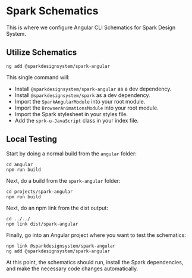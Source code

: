 # Spark Schematics

This is where we configure Angular CLI Schematics for Spark Design System.

## Utilize Schematics

```shell
ng add @sparkdesignsystem/spark-angular
```

This single command will:

- Install `@sparkdesignsystem/spark-angular` as a dev dependency.
- Install `@sparkdesignsystem/spark` as a dev dependency.
- Import the `SparkAngularModule` into your root module.
- Import the `BrowserAnimationsModule` into your root module.
- Import the Spark stylesheet in your styles file.
- Add the `sprk-u-JavaScript` class in your index file.

## Local Testing

Start by doing a normal build from the `angular` folder:

```shell
cd angular
npm run build
```

Next, do a build from the `spark-angular` folder:

```shell
cd projects/spark-angular
npm run build
```

Next, do an npm link from the dist output:

```shell
cd ../../
npm link dist/spark-angular
```

Finally, go into an Angular project where you want to test the schematics:

```shell
npm link @sparkdesignsystem/spark-angular
ng add @sparkdesignsystem/spark-angular
```

At this point, the schematics should run, install the Spark dependencies, and make the necessary code changes automatically.
